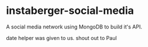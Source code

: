 # instaberger-social-media
A social media network using MongoDB to build it's API.

date helper was given to us.  shout out to Paul